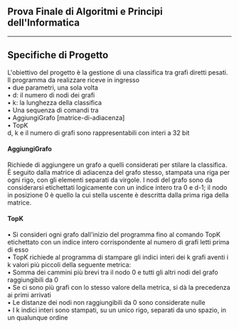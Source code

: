 <h2>Prova Finale di Algoritmi e Principi dell'Informatica</h2>

---

<h2>Specifiche di Progetto</h2>

L'obiettivo del progetto è la gestione di una classifica tra grafi diretti pesati. Il programma da realizzare riceve in ingresso<br>
• due parametri, una sola volta<br>
  • d: il numero di nodi dei grafi<br>
  • k: la lunghezza della classifica<br>
• Una sequenza di comandi tra<br>
• AggiungiGrafo [matrice-di-adiacenza]<br>
• TopK<br>
d, k e il numero di grafi sono rappresentabili con interi a 32 bit<br>

<h4>AggiungiGrafo</h4>

Richiede di aggiungere un grafo a quelli considerati per stilare la classifica. È seguito dalla matrice di adiacenza del grafo stesso, stampata una riga per 
ogni rigo, con gli elementi separati da virgole. I nodi del grafo sono da considerarsi etichettati logicamente con un indice intero tra 0 e d-1; il nodo in
posizione 0 è quello la cui stella uscente è descritta dalla prima riga della matrice.

<h4>TopK</h4>

• Si consideri ogni grafo dall'inizio del programma fino al comando TopK etichettato con un indice intero corrispondente al numero di grafi letti prima di esso<br>
• TopK richiede al programma di stampare gli indici interi dei k grafi aventi i k valori più piccoli della seguente metrica:<br>
  • Somma dei cammini più brevi tra il nodo 0 e tutti gli altri nodi del grafo raggiungibili da 0<br>
• Se ci sono più grafi con lo stesso valore della metrica, si dà la precedenza ai primi arrivati<br>
• Le distanze dei nodi non raggiungibili da 0 sono considerate nulle<br>
• I k indici interi sono stampati, su un unico rigo, separati da uno spazio, in un qualunque ordine
